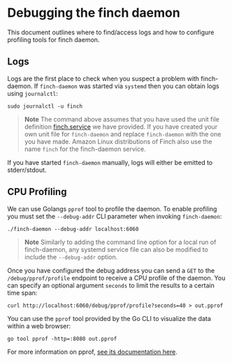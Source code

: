 # Debugging the finch daemon

This document outlines where to find/access logs and how to configure profiling tools for finch daemon.

## Logs

Logs are the first place to check when you suspect a problem with finch-daemon. If `finch-daemon` was started via `systemd` then you can obtain logs using `journalctl`:

```shell
sudo journalctl -u finch
```

> **Note**
> The command above assumes that you have used the unit file definition [finch.service](../finch.service) we have provided. If you have created your own unit file for `finch-daemon` and replace `finch-daemon` with the one you have made. Amazon Linux distributions of Finch also use the name `finch` for the finch-daemon service.

If you have started `finch-daemon` manually, logs will either be emitted to stderr/stdout.

## CPU Profiling

We can use Golangs `pprof` tool to profile the daemon. To enable profiling you must set the `--debug-addr` CLI parameter when invoking `finch-daemon`:

```shell
./finch-daemon --debug-addr localhost:6060
```

> **Note**
> Similarly to adding the command line option for a local run of finch-daemon, any systemd service file can also be modified to include the `--debug-addr` option.


Once you have configured the debug address you can send a `GET` to the `/debug/pprof/profile` endpoint to receive a CPU profile of the daemon. You can specify an optional argument `seconds` to limit the results to a certain time span:

```shell
curl http://localhost:6060/debug/pprof/profile?seconds=40 > out.pprof
```

You can use the `pprof` tool provided by the Go CLI to visualize the data within a web browser:

```shell
go tool pprof -http=:8080 out.pprof
```

For more information on pprof, [see its documentation here](https://pkg.go.dev/net/http/pprof).
